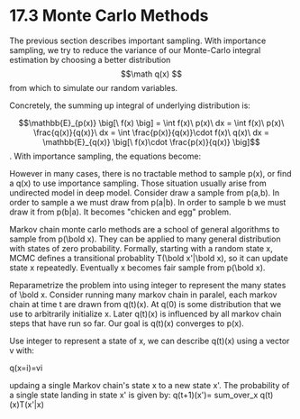 # 17.3 Monte Carlo Methods

The previous section describes important sampling. With importance sampling, we try to reduce the variance of our Monte-Carlo integral estimation by choosing a better distribution $$\math q(x) $$ from which to simulate our random variables.

Concretely, the summing up integral of underlying distribution is:

$$\mathbb{E}_{p(x)} \big[\ f(x) \big] = \int f(x)\ p(x)\ dx = \int f(x)\ p(x)\ \frac{q(x)}{q(x)}\ dx = \int \frac{p(x)}{q(x)}\cdot f(x)\ q(x)\ dx = \mathbb{E}_{q(x)}  \big[\ f(x)\cdot \frac{p(x)}{q(x)} \big]$$
.
With importance sampling, the equations become:


However in many cases, there is no tractable method to sample p(x), or find a q(x) to use importance sampling. Those situation usually arise from undirected model in deep model. Consider draw a sample from p(a,b). In order to sample a we must draw from p(a|b). In order to sample b we must draw it from p(b|a). It becomes "chicken and egg" problem. 

Markov chain monte carlo methods are a school of general algorithms to sample from p(\bold x). They can be applied to many general distribution with states of zero probability. Formally, starting with a random state x, MCMC defines a transitional
probablity T(\bold x'|\bold x), so it can update state x repeatedly. Eventually x becomes fair sample from p(\bold x).

Reparametrize the problem into using integer to represent the many states of \bold x. Consider running many markov chain in paralel, each markov chain at time t are drawn from q(t)(x). At q(0) is some distribution that we use to arbitrarily initialize x. Later q(t)(x) is influenced by all markov chain steps that have run so far. Our goal is q(t)(x) converges to p(x).

Use integer to represent a state of x, we can describe q(t)(x) using a vector v with:

q(x=i)=vi

updaing a single Markov chain's state x to a new state x'. The probability of a single state landing in state x'
is given by:
q(t+1)(x')= sum_over_x q(t)(x)T(x'|x)




